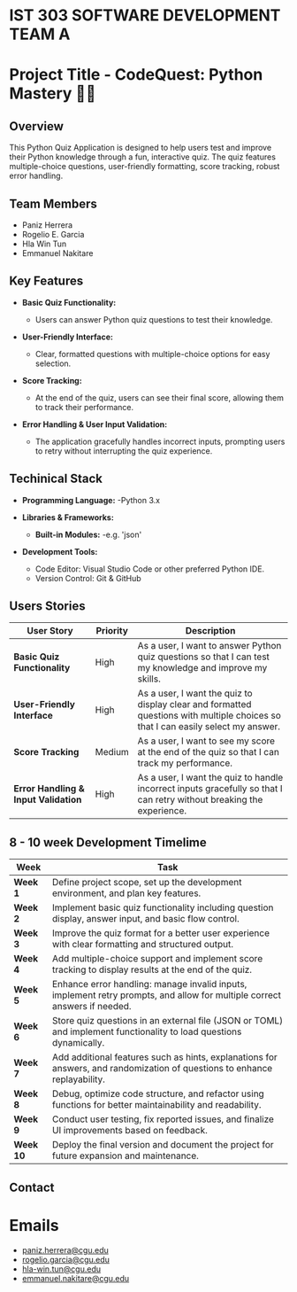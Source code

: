 # IST 303 SOFTWARE DEVELOPMENT TEAM A 
# Project Title - CodeQuest: Python Mastery 🚀🐍

## Overview 
This Python Quiz Application is designed to help users test and improve their Python knowledge through a fun, interactive quiz. 
The quiz features multiple-choice questions, user-friendly formatting, score tracking, robust error handling.

## Team Members
- Paniz Herrera
- Rogelio E. Garcia
- Hla Win Tun
- Emmanuel Nakitare

## Key Features
- **Basic Quiz Functionality:**  
  - Users can answer Python quiz questions to test their knowledge.
  
- **User-Friendly Interface:**  
  - Clear, formatted questions with multiple-choice options for easy selection.
  
- **Score Tracking:**  
  - At the end of the quiz, users can see their final score, allowing them to track their performance.
  
- **Error Handling & User Input Validation:**  
  - The application gracefully handles incorrect inputs, prompting users to retry without interrupting the quiz experience.
  
## Techinical Stack 
- **Programming Language:**
  -Python 3.x

- **Libraries & Frameworks:**
  - **Built-in Modules:**
    -e.g. 'json'

- **Development Tools:**
  - Code Editor: Visual Studio Code or other preferred Python IDE.
  - Version Control: Git & GitHub

## Users Stories 
| **User Story**                | **Priority** | **Description** |
| --------------                | ------------ | --------------- |
| **Basic Quiz Functionality**  | High         | As a user, I want to answer Python quiz questions so that I can test my knowledge and improve my skills. |
| **User-Friendly Interface**   | High         | As a user, I want the quiz to display clear and formatted questions with multiple choices so that I can easily select my answer. |
| **Score Tracking**            | Medium       | As a user, I want to see my score at the end of the quiz so that I can track my performance. |
| **Error Handling & Input Validation** | High | As a user, I want the quiz to handle incorrect inputs gracefully so that I can retry without breaking the experience. |

## 8 - 10 week Development Timelime
| **Week**   | **Task**|
|----------- | ----------|
| **Week 1** | Define project scope, set up the development environment, and plan key features. |
| **Week 2** | Implement basic quiz functionality including question display, answer input, and basic flow control. |
| **Week 3** | Improve the quiz format for a better user experience with clear formatting and structured output. |
| **Week 4** | Add multiple-choice support and implement score tracking to display results at the end of the quiz. |
| **Week 5** | Enhance error handling: manage invalid inputs, implement retry prompts, and allow for multiple correct answers if needed. |
| **Week 6** | Store quiz questions in an external file (JSON or TOML) and implement functionality to load questions dynamically. |
| **Week 7** | Add additional features such as hints, explanations for answers, and randomization of questions to enhance replayability. |
| **Week 8** | Debug, optimize code structure, and refactor using functions for better maintainability and readability. |
| **Week 9** | Conduct user testing, fix reported issues, and finalize UI improvements based on feedback. |
| **Week 10** | Deploy the final version and document the project for future expansion and maintenance. |

## Contact 
# Emails
- paniz.herrera@cgu.edu
- rogelio.garcia@cgu.edu
- hla-win.tun@cgu.edu
- emmanuel.nakitare@cgu.edu
